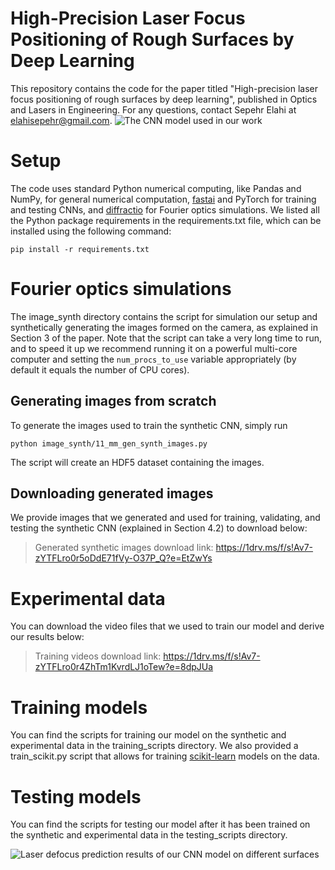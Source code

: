 # High-Precision Laser Focus Positioning of Rough Surfaces by Deep Learning
This repository contains the code for the paper titled "High-precision laser focus positioning of rough surfaces by deep learning", published in Optics and Lasers in Engineering. For any questions, contact Sepehr Elahi at [elahisepehr@gmail.com](mailto:elahisepehr@gmail.com).
![The CNN model used in our work](https://dub07pap001files.storage.live.com/y4maafpOxRKs6HAWSC2P7_1FdCgaQ349TKAC8mBE7LFifZTPw-2NMJYcSDGaJooFOCixSn7-k2OUk7Dfdp2L7JhlHOduNS2S9NHVaLKqB9VROfooj_1u52_7j2Pb8w3vA26HaGWC9fxfYotfN-nsn4bgRbKBjEeyGXJTYerfMi96f_v9ImYAC6QNR2ZW6wtQKQa6DYMVK0SU4ZxV1r2ilGItVgCPTfUpWytBa3QPzXZYBo?encodeFailures=1&width=2860&height=800)
# Setup
The code uses standard Python numerical computing, like Pandas and NumPy, for general numerical computation, [fastai](https://docs.fast.ai) and PyTorch for training and testing CNNs, and [diffractio](https://diffractio.readthedocs.io/en/latest/) for Fourier optics simulations. We listed all the Python package requirements in the requirements.txt file, which can be installed using the following command:

    pip install -r requirements.txt
# Fourier optics simulations
The image_synth directory contains the script for simulation our setup and synthetically generating the images formed on the camera, as explained in Section 3 of the paper. Note that the script can take a very long time to run, and to speed it up we recommend running it on a powerful multi-core computer and setting the `num_procs_to_use` variable appropriately (by default it equals the number of CPU cores).

## Generating images from scratch
To generate the images used to train the synthetic CNN, simply run

    python image_synth/11_mm_gen_synth_images.py
The script will create an HDF5 dataset containing the images. 

## Downloading generated images
We provide images that we generated and used for training, validating, and testing the synthetic CNN (explained in Section 4.2) to download below: 

> Generated synthetic images download link: https://1drv.ms/f/s!Av7-zYTFLro0r5oDdE71fVy-O37P_Q?e=EtZwYs

# Experimental data
You can download the video files that we used to train our model and derive our results below:

> Training videos download link: https://1drv.ms/f/s!Av7-zYTFLro0r4ZhTm1KvrdLJ1oTew?e=8dpJUa

# Training models
You can find the scripts for training our model on the synthetic and experimental data in the training_scripts directory. We also provided a train_scikit.py script that allows for training [scikit-learn](https://scikit-learn.org/stable/) models on the data.

# Testing models
You can find the scripts for testing our model after it has been trained on the synthetic and experimental data in the testing_scripts directory.

![Laser defocus prediction results of our CNN model on different surfaces](https://dub07pap001files.storage.live.com/y4moGEdCdTFAdHzK-i_-fzLEbjoMjgsOp2i0OVydLZkcijUEM5XaCqABEhZNOn0Haf-gdEYg5gS0J2LYhEW3Km8yRaP8dNqKLZyWLA3yeA_PD5kip4iH7sNQB0U0DQIqa8NMmNs_sDKMjebfTUkDeSZD6l66U5lwGXpIQQoDVCVlk8EJB3qH68pEOrg8I4wxu4sAk3YK8gYliFDmxXfkUOMww?encodeFailures=1&width=2560&height=746)